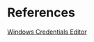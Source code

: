 # References
[Windows Credentials Editor](https://web.archive.org/web/20200414231958/http:/www.ampliasecurity.com/research/windows-credentials-editor/)